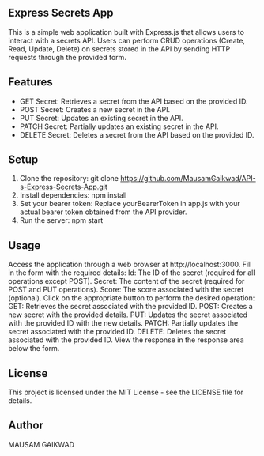 ## Express Secrets App
This is a simple web application built with Express.js that allows users to interact with a secrets API. Users can perform CRUD operations (Create, Read, Update, Delete) on secrets stored in the API by sending HTTP requests through the provided form.

## Features
* GET Secret: Retrieves a secret from the API based on the provided ID.
* POST Secret: Creates a new secret in the API.
* PUT Secret: Updates an existing secret in the API.
* PATCH Secret: Partially updates an existing secret in the API.
* DELETE Secret: Deletes a secret from the API based on the provided ID.
## Setup
1. Clone the repository: git clone https://github.com/MausamGaikwad/API-s-Express-Secrets-App.git
2. Install dependencies: npm install
3. Set your bearer token: Replace yourBearerToken in app.js with your actual bearer token obtained from the API provider.
4. Run the server: npm start
## Usage
Access the application through a web browser at http://localhost:3000.
Fill in the form with the required details:
Id: The ID of the secret (required for all operations except POST).
Secret: The content of the secret (required for POST and PUT operations).
Score: The score associated with the secret (optional).
Click on the appropriate button to perform the desired operation:
GET: Retrieves the secret associated with the provided ID.
POST: Creates a new secret with the provided details.
PUT: Updates the secret associated with the provided ID with the new details.
PATCH: Partially updates the secret associated with the provided ID.
DELETE: Deletes the secret associated with the provided ID.
View the response in the response area below the form.
## License
This project is licensed under the MIT License - see the LICENSE file for details.

## Author
MAUSAM GAIKWAD
